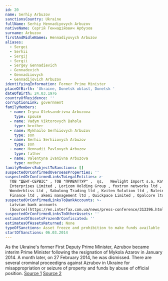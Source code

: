 ```yaml
---
id: 20
name: Serhiy Arbuzov
sanctionsCountry: Ukraine
fullName: Serhiy Hennadiyovych Arbuzov
nativeName: Сергій Геннадійович Арбузов
surname: Arbuzov
firstAndMidleNames: Hennadiyovych Arbuzov
aliases:
  - Sergei
  - Serhii
  - Sergij
  - Sergii
  - Sergey Gennadievich
  - Gennadevich
  - Gennadiiovych
  - Gennadijovich Arbuzov
identifyingInformation: Former Prime Minister
placeOfBirth: 'Ukraine, Donetsk oblast, Donetsk '
dateOfBirth: 24.03.1976
countryOfResidence: ''
corruptionLink: government
familyMembers:
  - name: Iryna Oleksandrivna Arbuzova
    type: spouse
  - name: Vadym Viktorovych Bahola
    type: brother
  - name: Mykhailo Serhiiovych Arbuzov
    type: son
  - name: Serhii Serhiiovych Arbuzov
    type: son
  - name: Hennadii Pavlovych Arbuzov
    type: father
  - name: Valentyna Ivanivna Arbuzova
    type: mother
familyMembersSubjectToSanctions: []
suspectedOrConfirmedOverseasProperties: ''
suspectedOrConfirmedLinksToLegalEntities: >-
  ТОВ "ДЕНТ-СЕРВІС" , ТОВ "ПРИВАТТУР" ,  ηε,   Newlight Import s.a, Katiema
  Enterprises Limited , Loricom Holding Group , foxtron networks ltd ,
  Wonderbliss Ltd , Sabulong Trading ltd , Kviten Solution ltd , Baleingate
  Finance ltd , akemi management ltd , Quickpace Limited , Opalcore ltd 
suspectedOrConfirmedLinksToBankAccounts: >-
  Latvian bank accounts
  [Source](https://en.interfax.com.ua/news/press-conference/313396.html)
suspectedOrConfirmedLinksToOtherAssets: ''
estimatesOfAssetsFrozenOrConfiscated: ''
estimatesOfAssetsReturned: None
typeOfSanctions: Asset freeze and prohibition to make funds available
startOfSanctions: 06.03.2014
---
```

As the Ukraine's former First Deputy Prime Minister, Azrubov became interim 
Prime Minister following the resignation of Mykola Azarov in January 2014. A 
month later, on 27 February 2014, he was dismissed. There are several crominal 
proceedigns against Azrubov in Ukraine for misappropriation or seizure of 
property and funds by abuse of official position.  [Source 
1](https://ukranews.com/en/news/544600-pgo-serves-azarov-with-suspicion-of-inflicting-losses-of-uah-22-billion-on-state-serves-arbuzov) 
[Source 2](https://pep.org.ua/uk/person/9558#reputation)
